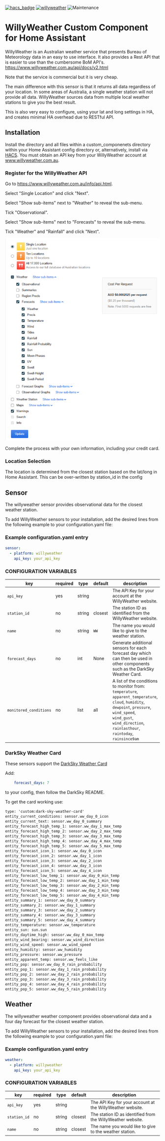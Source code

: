 [![hacs_badge](https://img.shields.io/badge/HACS-Default-orange.svg)](https://github.com/custom-components/hacs) [![willyweather](https://img.shields.io/github/release/safepay/sensor.willyweather.svg)](https://github.com/safepay/sensor.willyweather) ![Maintenance](https://img.shields.io/maintenance/yes/2020.svg)


# WillyWeather Custom Component for Home Assistant
WillyWeather is an Australian weather service that presents Bureau of Meteorology data in an easy to use interface.
It also provides a Rest API that is easier to use than the cumbersome BoM API's.
https://www.willyweather.com.au/api/docs/v2.html

Note that the service is commercial but it is very cheap.

The main difference with this sensor is that it returns all data regardless of your location.
In some areas of Australia, a single weather station will not provide all data. WillyWeather sources data from multiple local weather stations to give you the best result.

This is also very easy to configure, using your lat and long settings in HA, and creates minimal HA overhead due to RESTful API.

## Installation
Install the directory and all files within a custom_componenets directory within your Home Assistant config directory or, alternatively, install via [HACS](http://hacs.xyz).
You must obtain an API key from your WillyWeather account at www.willyweather.com.au.

### Register for the WillyWeather API
Go to https://www.willyweather.com.au/info/api.html.

Select "Single Location" and click "Next".

Select "Show sub-items" next to "Weather" to reveal the sub-menu.

Tick "Observational".

Select "Show sub-items" next to "Forecasts" to reveal the sub-menu.

Tick "Weather" and "Rainfall" and click "Next".

![WillyWeather Example Config](https://github.com/safepay/sensor.willyweather/raw/master/willyweather_api_config.png)

Complete the process with your own information, including your credit card.

### Location Selection
The location is determined from the closest station based on the lat/long in Home Assistant.
This can be over-written by station_id in the config

## Sensor
The willyweather sensor provides observational data for the closest weather station.

To add WillyWeather sensors to your installation, add the desired lines from the following example to your configuration.yaml file:

### Example configuration.yaml entry
```yaml
sensor:
  - platform: willyweather
    api_key: your_api_key
```
### CONFIGURATION VARIABLES
key | required | type | default | description
--- | -------- | ---- | ------- | -----------
`api_key` | yes | string | | The API Key for your account at the WillyWeather website.
`station_id` | no | string | closest | The station ID as identified from the WillyWeather website.
`name` | no | string | `WW` | The name you would like to give to the weather station.
`forecast_days` | no | int | None | Generate additional sensors for each forecast day which can then be used in other components such as the DarkSky Weather Card.
`monitored_conditions` | no | list | all | A list of the conditions to monitor from: `temperature`, `apparent_temperature`, `cloud`, `humidity`, `dewpoint`, `pressure`, `wind_speed`, `wind_gust`, `wind_direction`, `rainlasthour`, `raintoday`, `rainsince9am`

### DarkSky Weather Card

These sensors support the [DarkSky Weather Card](https://github.com/iammexx/home-assistant-config/tree/master/ui/darksky)

Add:
```yaml
    forecast_days: 7
```
to your config, then follow the DarkSky README.

To get the card working use:
```
type: 'custom:dark-sky-weather-card'
entity_current_conditions: sensor.ww_day_0_icon
entity_current_text: sensor.ww_day_0_summary
entity_forecast_high_temp_1: sensor.ww_day_1_max_temp
entity_forecast_high_temp_2: sensor.ww_day_2_max_temp
entity_forecast_high_temp_3: sensor.ww_day_3_max_temp
entity_forecast_high_temp_4: sensor.ww_day_4_max_temp
entity_forecast_high_temp_5: sensor.ww_day_5_max_temp
entity_forecast_icon_1: sensor.ww_day_0_icon
entity_forecast_icon_2: sensor.ww_day_1_icon
entity_forecast_icon_3: sensor.ww_day_2_icon
entity_forecast_icon_4: sensor.ww_day_3_icon
entity_forecast_icon_5: sensor.ww_day_4_icon
entity_forecast_low_temp_1: sensor.ww_day_0_min_temp
entity_forecast_low_temp_2: sensor.ww_day_1_min_temp
entity_forecast_low_temp_3: sensor.ww_day_2_min_temp
entity_forecast_low_temp_4: sensor.ww_day_3_min_temp
entity_forecast_low_temp_5: sensor.ww_day_4_min_temp
entity_summary_1: sensor.ww_day_0_summary
entity_summary_2: sensor.ww_day_1_summary
entity_summary_3: sensor.ww_day_2_summary
entity_summary_4: sensor.ww_day_3_summary
entity_summary_5: sensor.ww_day_4_summary
entity_temperature: sensor.ww_temperature
entity_sun: sun.sun
entity_daytime_high: sensor.ww_day_0_max_temp
entity_wind_bearing: sensor.ww_wind_direction
entity_wind_speed: sensor.ww_wind_speed
entity_humidity: sensor.ww_humidity
entity_pressure: sensor.ww_pressure
entity_apparent_temp: sensor.ww_feels_like
entity_pop: sensor.ww_day_0_rain_probability
entity_pop_1: sensor.ww_day_1_rain_probability
entity_pop_2: sensor.ww_day_2_rain_probability
entity_pop_3: sensor.ww_day_3_rain_probability
entity_pop_4: sensor.ww_day_4_rain_probability
entity_pop_5: sensor.ww_day_5_rain_probability
```

## Weather

The willyweather weather component provides observational data and a four day forecast for the closest weather station.

To add WillyWeather sensors to your installation, add the desired lines from the following example to your configuration.yaml file:

### Example configuration.yaml entry
```yaml
weather:
  - platform: willyweather
    api_key: your_api_key
```
### CONFIGURATION VARIABLES
key | required | type | default | description
--- | -------- | ---- | ------- | -----------
`api_key` | yes | string | | The API Key for your account at the WillyWeather website.
`station_id` | no | string | closest | The station ID as identified from the WillyWeather website.
`name` | no | string | closest | The name you would like to give to the weather station.
